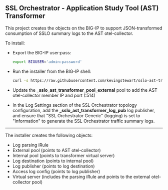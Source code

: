 ## SSL Orchestrator - Application Study Tool (AST) Transformer

This project creates the objects on the BIG-IP to support JSON-transformed consumption of SSLO summary logs to the AST otel-collector.

To install:

* Export the BIG-IP user:pass:
  ```bash
  export BIGUSER='admin:password'
  ```

* Run the installer from the BIG-IP shell:
  ```bash
  curl -s https://raw.githubusercontent.com/kevingstewart/sslo-ast-transformer/refs/heads/main/sslo-ast-transformer-installer.sh | bash
  ```

* Update the **_sslo_ast_transformer_pool_external** pool to add the AST otel-collector member IP and port (:514)

* In the Log Settings section of the SSL Orchestrator topology configuration, add the **_sslo_ast_transformer_log_pub** log publisher, and ensure that "SSL Orchestrator Generic" (logging) is set to "Information" to generate the SSL Orchestrator traffic summary logs.

----
The installer creates the following objects:
* Log parsing iRule
* External pool (points to AST otel-collector)
* Internal pool (points to transformer virtual server)
* Log destination (points to internal pool)
* Log publisher (points to log destination)
* Access log config (points to log publisher)
* Virtual server (includes the parsing iRule and points to the external otel-collector pool)
